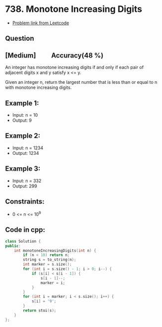 # 738. Monotone Increasing Digits
- [Problem link from Leetcode](https://leetcode.com/problems/monotone-increasing-digits/description/)
## Question
## [Medium] &nbsp;&nbsp;&nbsp;&nbsp;&nbsp;&nbsp;&nbsp;&nbsp; Accuracy(48 %)
An integer has monotone increasing digits if and only if each pair of adjacent digits x and y satisfy x <= y.

Given an integer n, return the largest number that is less than or equal to n with monotone increasing digits.
## Example 1:
- Input: n = 10
- Output: 9
## Example 2:
- Input: n = 1234
- Output: 1234
## Example 3:
- Input: n = 332
- Output: 299
## Constraints:
- 0 <= n <= 10<sup>9</sup>
## Code in cpp:
```cpp
class Solution {
public:
    int monotoneIncreasingDigits(int n) {
        if (n < 10) return n; 
        string s = to_string(n);
        int marker = s.size();
        for (int i = s.size() - 1; i > 0; i--) {
            if (s[i] < s[i - 1]) { 
                s[i - 1]--; 
                marker = i; 
            }
        }
        for (int i = marker; i < s.size(); i++) {
            s[i] = '9';
        }
        return stoi(s);
    }
};

```
